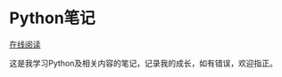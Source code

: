 # Python笔记

[在线阅读](https://geekerhua.gitbooks.io/python_learn_note/content/)

这是我学习Python及相关内容的笔记，记录我的成长，如有错误，欢迎指正。